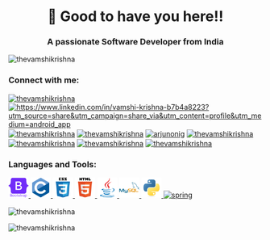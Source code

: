 <h1 align="center">👋 Good to have you here!!</h1>
<h3 align="center">A passionate Software Developer from India</h3>

<p align="left"> <img src="https://komarev.com/ghpvc/?username=thevamshikrishna&label=Profile%20views&color=0e75b6&style=flat" alt="thevamshikrishna" /> </p>

<h3 align="left">Connect with me:</h3>
<p align="left">
<a href="https://dev.to/thevamshikrishna" target="blank"><img align="center" src="https://raw.githubusercontent.com/rahuldkjain/github-profile-readme-generator/master/src/images/icons/Social/devto.svg" alt="thevamshikrishna" height="30" width="40" /></a>
<a href="https://linkedin.com/in/https://www.linkedin.com/in/vamshi-krishna-b7b4a8223?utm_source=share&utm_campaign=share_via&utm_content=profile&utm_medium=android_app" target="blank"><img align="center" src="https://raw.githubusercontent.com/rahuldkjain/github-profile-readme-generator/master/src/images/icons/Social/linked-in-alt.svg" alt="https://www.linkedin.com/in/vamshi-krishna-b7b4a8223?utm_source=share&utm_campaign=share_via&utm_content=profile&utm_medium=android_app" height="30" width="40" /></a>
<a href="[https://stackoverflow.com/users/thevamshikrishna](https://stackoverflow.com/users/27097231/thevamshikrishna)" target="blank"><img align="center" src="https://raw.githubusercontent.com/rahuldkjain/github-profile-readme-generator/master/src/images/icons/Social/stack-overflow.svg" alt="thevamshikrishna" height="30" width="40" /></a>
<a href="https://instagram.com/thevamshikrishna" target="blank"><img align="center" src="https://raw.githubusercontent.com/rahuldkjain/github-profile-readme-generator/master/src/images/icons/Social/instagram.svg" alt="thevamshikrishna" height="30" width="40" /></a>
<a href="https://www.codechef.com/users/arjunonig" target="blank"><img align="center" src="https://cdn.jsdelivr.net/npm/simple-icons@3.1.0/icons/codechef.svg" alt="arjunonig" height="30" width="40" /></a>
<a href="https://www.hackerrank.com/thevamshikrishna" target="blank"><img align="center" src="https://raw.githubusercontent.com/rahuldkjain/github-profile-readme-generator/master/src/images/icons/Social/hackerrank.svg" alt="thevamshikrishna" height="30" width="40" /></a>
<a href="https://codeforces.com/profile/thevamshikrishna" target="blank"><img align="center" src="https://raw.githubusercontent.com/rahuldkjain/github-profile-readme-generator/master/src/images/icons/Social/codeforces.svg" alt="thevamshikrishna" height="30" width="40" /></a>
<a href="https://www.leetcode.com/thevamshikrishna" target="blank"><img align="center" src="https://raw.githubusercontent.com/rahuldkjain/github-profile-readme-generator/master/src/images/icons/Social/leet-code.svg" alt="thevamshikrishna" height="30" width="40" /></a>
<a href="https://auth.geeksforgeeks.org/user/thevamshikrishna" target="blank"><img align="center" src="https://raw.githubusercontent.com/rahuldkjain/github-profile-readme-generator/master/src/images/icons/Social/geeks-for-geeks.svg" alt="thevamshikrishna" height="30" width="40" /></a>
</p>

<h3 align="left">Languages and Tools:</h3>
<p align="left"> <a href="https://getbootstrap.com" target="_blank" rel="noreferrer"> <img src="https://raw.githubusercontent.com/devicons/devicon/master/icons/bootstrap/bootstrap-plain-wordmark.svg" alt="bootstrap" width="40" height="40"/> </a> <a href="https://www.cprogramming.com/" target="_blank" rel="noreferrer"> <img src="https://raw.githubusercontent.com/devicons/devicon/master/icons/c/c-original.svg" alt="c" width="40" height="40"/> </a> <a href="https://www.w3schools.com/css/" target="_blank" rel="noreferrer"> <img src="https://raw.githubusercontent.com/devicons/devicon/master/icons/css3/css3-original-wordmark.svg" alt="css3" width="40" height="40"/> </a> <a href="https://www.w3.org/html/" target="_blank" rel="noreferrer"> <img src="https://raw.githubusercontent.com/devicons/devicon/master/icons/html5/html5-original-wordmark.svg" alt="html5" width="40" height="40"/> </a> <a href="https://www.java.com" target="_blank" rel="noreferrer"> <img src="https://raw.githubusercontent.com/devicons/devicon/master/icons/java/java-original.svg" alt="java" width="40" height="40"/> </a> <a href="https://www.mysql.com/" target="_blank" rel="noreferrer"> <img src="https://raw.githubusercontent.com/devicons/devicon/master/icons/mysql/mysql-original-wordmark.svg" alt="mysql" width="40" height="40"/> </a> <a href="https://www.python.org" target="_blank" rel="noreferrer"> <img src="https://raw.githubusercontent.com/devicons/devicon/master/icons/python/python-original.svg" alt="python" width="40" height="40"/> </a> <a href="https://spring.io/" target="_blank" rel="noreferrer"> <img src="https://www.vectorlogo.zone/logos/springio/springio-icon.svg" alt="spring" width="40" height="40"/> </a> </p>

<p><img align="center" src="https://github-readme-stats.vercel.app/api/top-langs?username=thevamshikrishna&show_icons=true&locale=en&layout=compact" alt="thevamshikrishna" /></p>

<p><img align="center" src="https://github-readme-streak-stats.herokuapp.com/?user=thevamshikrishna&" alt="thevamshikrishna" /></p>

